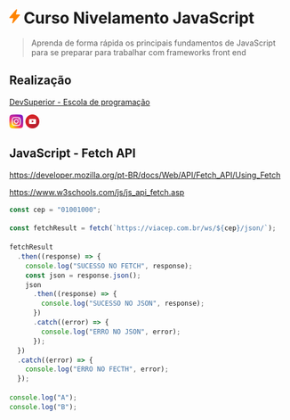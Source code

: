 # ![DevSuperior logo](https://raw.githubusercontent.com/devsuperior/bds-assets/main/ds/devsuperior-logo-small.png) Curso Nivelamento JavaScript
>  Aprenda de forma rápida os principais fundamentos de JavaScript para se preparar para trabalhar com frameworks front end

## Realização
[DevSuperior - Escola de programação](https://devsuperior.com.br)

[![DevSuperior no Instagram](https://raw.githubusercontent.com/devsuperior/bds-assets/main/ds/ig-icon.png)](https://instagram.com/devsuperior.ig)
[![DevSuperior no Youtube](https://raw.githubusercontent.com/devsuperior/bds-assets/main/ds/yt-icon.png)](https://youtube.com/devsuperior)

## JavaScript - Fetch API

https://developer.mozilla.org/pt-BR/docs/Web/API/Fetch_API/Using_Fetch

https://www.w3schools.com/js/js_api_fetch.asp

```javascript
const cep = "01001000";

const fetchResult = fetch(`https://viacep.com.br/ws/${cep}/json/`);

fetchResult
  .then((response) => {
    console.log("SUCESSO NO FETCH", response);
    const json = response.json();
    json
      .then((response) => {
        console.log("SUCESSO NO JSON", response);
      })
      .catch((error) => {
        console.log("ERRO NO JSON", error);
      });
  })
  .catch((error) => {
    console.log("ERRO NO FECTH", error);
  });

console.log("A");
console.log("B");
```
